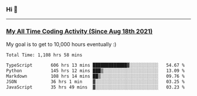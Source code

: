 ### Hi 🙂

---

### <a href="https://wakatime.com/@Eroxl">My All Time Coding Activity (Since Aug 18th 2021)</a>
My goal is to get to 10,000 hours eventually :)
<!--START_SECTION:waka-->

```txt
Total Time: 1,108 hrs 58 mins

TypeScript       606 hrs 13 mins █████████████▓░░░░░░░░░░░   54.67 %
Python           145 hrs 12 mins ███▒░░░░░░░░░░░░░░░░░░░░░   13.09 %
Markdown         108 hrs 14 mins ██▒░░░░░░░░░░░░░░░░░░░░░░   09.76 %
JSON             36 hrs 1 min    ▓░░░░░░░░░░░░░░░░░░░░░░░░   03.25 %
JavaScript       35 hrs 49 mins  ▓░░░░░░░░░░░░░░░░░░░░░░░░   03.23 %
```

<!--END_SECTION:waka-->
